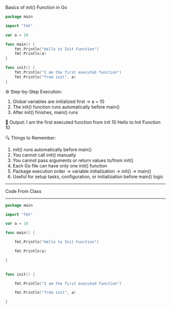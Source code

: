 Basics of init() Function in Go

```go
package main

import "fmt"

var a = 10

func main() {
    fmt.Println("Hello to Init Function")
    fmt.Println(a)
}

func init() {
    fmt.Println("I am the first executed function")
    fmt.Println("from init", a)
}
```

⚙️ Step-by-Step Execution:
1. Global variables are initialized first → a = 10
2. The init() function runs automatically before main()
3. After init() finishes, main() runs

📘 Output:
I am the first executed function
from init 10
Hello to Init Function
10

🔍 Things to Remember:
1. init() runs automatically before main() 
2. You cannot call init() manually 
3. You cannot pass arguments or return values to/from init()
4. Each Go file can have only one init() function
5. Package execution order → variable initialization → init() → main()
6. Useful for setup tasks, configuration, or initialization before main() logic

---
Code From Class 
___

```go
package main

import "fmt"

var a = 10

func main() {

    fmt.Println("Hello to Init Function")

    fmt.Println(a)

}

  
func init() {

    fmt.Println("I am the first executed function")

    fmt.Println("from init", a)

}
```
